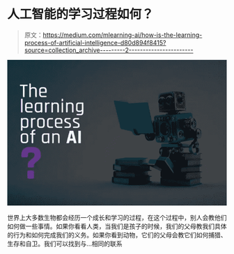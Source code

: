# 人工智能的学习过程如何？

> 原文：<https://medium.com/mlearning-ai/how-is-the-learning-process-of-artificial-intelligence-d80d894f8415?source=collection_archive---------2----------------------->

![](img/bba0f95216acfe27bd6bf6ad8612d817.png)

世界上大多数生物都会经历一个成长和学习的过程，在这个过程中，别人会教他们如何做一些事情。如果你看看人类，当我们是孩子的时候，我们的父母教我们具体的行为和如何完成我们的义务。如果你看到动物，它们的父母会教它们如何捕猎、生存和自卫。我们可以找到与…相同的联系